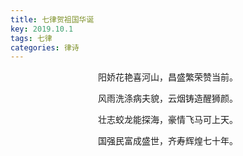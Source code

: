 ```yaml
---
title: 七律贺祖国华诞
key: 2019.10.1
tags: 七律
categories: 律诗
---
```


<p align="center">阳娇花艳喜河山，昌盛繁荣赞当前。
</p>
<p align="center">风雨洗涤病夫貌，云烟铸造醒狮颜。
</p>
<p align="center">壮志蛟龙能探海，豪情飞马可上天。
</p>
<p align="center">国强民富成盛世，齐寿辉煌七十年。
</p>
